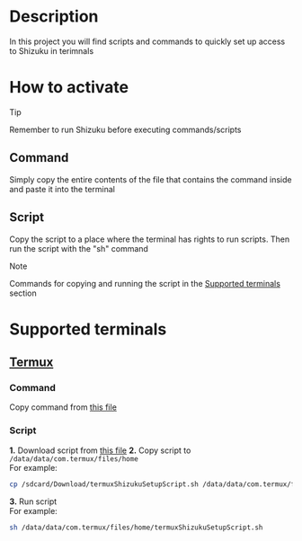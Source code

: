 # Description
In this project you will find scripts and commands to quickly set up access to Shizuku in terimnals
# How to activate
>[!TIP]
>
>Remember to run Shizuku before executing commands/scripts
## Command
Simply copy the entire contents of the file that contains the command inside and paste it into the terminal
## Script
Copy the script to a place where the terminal has rights to run scripts. Then run the script with the "sh" command
>[!NOTE]
>
> Commands for copying and running the script in the [Supported terminals](#supported-terminals) section

# Supported terminals
## [Termux](https://termux.dev)
### Command
Copy command from [this file](/termuxShizukuSetupCommand.sh)

### Script
**1.** Download script from [this file](termuxShizukuSetupScript.sh)
**2.** Copy script to `/data/data/com.termux/files/home`
</br>For example:
```Bash
cp /sdcard/Download/termuxShizukuSetupScript.sh /data/data/com.termux/files/home
```
**3.** Run script
</br>For example:
```Bash
sh /data/data/com.termux/files/home/termuxShizukuSetupScript.sh
```
